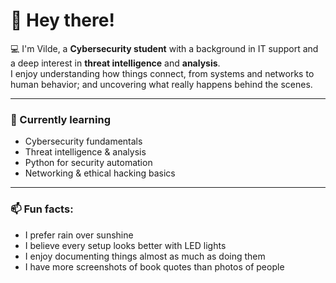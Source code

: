 # 👋 Hey there!

💻 I'm Vilde, a **Cybersecurity student** with a background in IT support and a deep interest in **threat intelligence** and **analysis**.  
I enjoy understanding how things connect, from systems and networks to human behavior; and uncovering what really happens behind the scenes.  

---

### 🧠 Currently learning  
- Cybersecurity fundamentals  
- Threat intelligence & analysis  
- Python for security automation  
- Networking & ethical hacking basics  

---

### 📫 Fun facts: 
- I prefer rain over sunshine
- I believe every setup looks better with LED lights
- I enjoy documenting things almost as much as doing them 
- I have more screenshots of book quotes than photos of people
